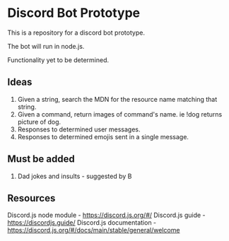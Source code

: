 # Discord Bot Prototype

This is a repository for a discord bot prototype. 

The bot will run in node.js.

Functionality yet to be determined.

## Ideas

1. Given a string, search the MDN for the resource name matching that string.
2. Given a command, return images of command's name. ie !dog returns picture of dog.
3. Responses to determined user messages. 
4. Responses to determined emojis sent in a single message.

## Must be added

1. Dad jokes and insults - suggested by B

## Resources

Discord.js node module - https://discord.js.org/#/
Discord.js guide - https://discordjs.guide/
Discord.js documentation - https://discord.js.org/#/docs/main/stable/general/welcome